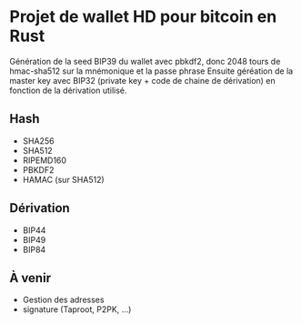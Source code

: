 # Projet de wallet HD pour bitcoin en Rust

Génération de la seed BIP39 du wallet avec pbkdf2, donc 2048 tours de hmac-sha512 sur la mnémonique et la passe phrase
Ensuite géréation de la master key avec BIP32 (private key + code de chaine de dérivation) en fonction de la dérivation utilisé.

## Hash
- SHA256
- SHA512
- RIPEMD160
- PBKDF2
- HAMAC (sur SHA512)

## Dérivation
- BIP44
- BIP49
- BIP84

## À venir
- Gestion des adresses
- signature (Taproot, P2PK, ...)